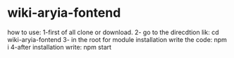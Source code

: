 ﻿# wiki-aryia-fontend
 how to use:
 1-first of all clone or download.
 2- go to the direcdtion lik: cd wiki-aryia-fontend
 3- in the root for module installation write the code:  npm i 
 4-after installation write: npm start
